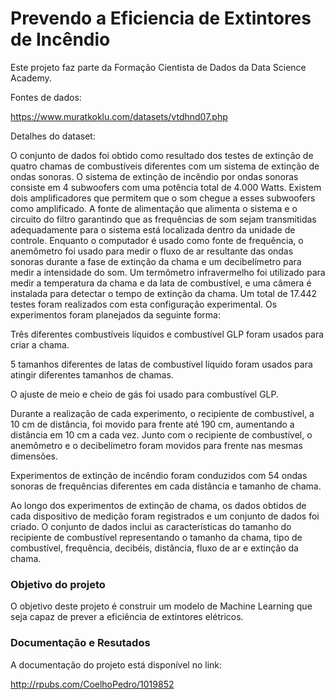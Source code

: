 # Prevendo a Eficiencia de Extintores de Incêndio

Este projeto faz parte da Formação Cientista de Dados da Data Science Academy.

Fontes de dados:

https://www.muratkoklu.com/datasets/vtdhnd07.php

Detalhes do dataset:

O conjunto de dados foi obtido como resultado dos testes de extinção de quatro chamas de combustíveis diferentes com um sistema de extinção de ondas sonoras. O sistema de extinção de incêndio por ondas sonoras consiste em 4 subwoofers com uma potência total de 4.000 Watts. Existem dois amplificadores que permitem que o som chegue a esses subwoofers como amplificado. A fonte de alimentação que alimenta o sistema e o circuito do filtro garantindo que as frequências de som sejam transmitidas adequadamente para o sistema está localizada dentro da unidade de controle. Enquanto o computador é usado como fonte de frequência, o anemômetro foi usado para medir o fluxo de ar resultante das ondas sonoras durante a fase de extinção da chama e um decibelímetro para medir a intensidade do som. Um termômetro 
infravermelho foi utilizado para medir a temperatura da chama e da lata de combustível, e uma câmera é instalada para detectar o tempo de extinção da chama. Um total de 17.442 testes foram realizados com esta configuração experimental. Os experimentos foram planejados da seguinte forma:

Três diferentes combustíveis líquidos e combustível GLP foram usados para criar a chama.

5 tamanhos diferentes de latas de combustível líquido foram usados para atingir diferentes tamanhos de chamas.

O ajuste de meio e cheio de gás foi usado para combustível GLP.

Durante a realização de cada experimento, o recipiente de combustível, a 10 cm de distância, foi movido para frente até 190 cm, aumentando a distância em 10 cm a cada vez. Junto com o recipiente de combustível, o anemômetro e o decibelímetro foram movidos para frente 
nas mesmas dimensões.

Experimentos de extinção de incêndio foram conduzidos com 54 ondas sonoras de frequências diferentes em cada distância e tamanho de chama.

Ao longo dos experimentos de extinção de chama, os dados obtidos de cada dispositivo de medição foram registrados e um conjunto de dados foi criado. O conjunto de dados inclui as características do tamanho do recipiente de combustível representando o tamanho da chama, tipo de combustível, frequência, decibéis, distância, fluxo de ar e extinção da chama.

### Objetivo do projeto

O objetivo deste projeto é construir um modelo de Machine Learning que seja capaz de prever a eficiência de extintores elétricos.

### Documentação e Resutados

A documentação do projeto está disponível no link:

http://rpubs.com/CoelhoPedro/1019852